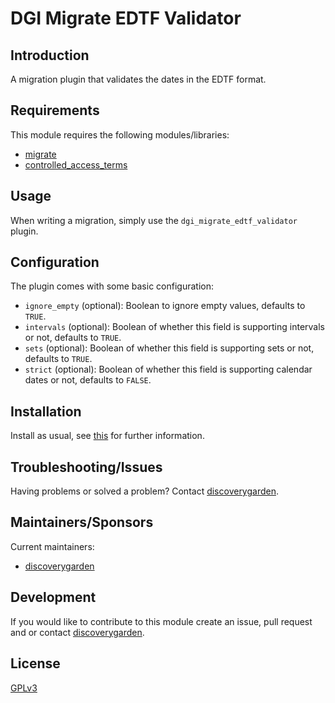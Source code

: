 # DGI Migrate EDTF Validator

## Introduction

A migration plugin that validates the dates in the EDTF format.

## Requirements

This module requires the following modules/libraries:

* [migrate](https://www.drupal.org/project/migrate)
* [controlled_access_terms](https://github.com/Islandora/controlled_access_terms)

## Usage

When writing a migration, simply use the `dgi_migrate_edtf_validator` plugin.

## Configuration

The plugin comes with some basic configuration:

 - `ignore_empty` (optional): Boolean to ignore empty values, defaults to `TRUE`.
 - `intervals` (optional): Boolean of whether this field is supporting intervals or not, defaults to `TRUE`.
 - `sets` (optional): Boolean of whether this field is supporting sets or not, defaults to `TRUE`.
 - `strict` (optional): Boolean of whether this field is supporting calendar dates or not, defaults to `FALSE`.

## Installation

Install as usual, see
[this](https://drupal.org/documentation/install/modules-themes/modules-8) for
further information.

## Troubleshooting/Issues

Having problems or solved a problem? Contact
[discoverygarden](http://support.discoverygarden.ca).

## Maintainers/Sponsors

Current maintainers:

* [discoverygarden](http://www.discoverygarden.ca)

## Development

If you would like to contribute to this module create an issue, pull request
and or contact
[discoverygarden](http://support.discoverygarden.ca).

## License

[GPLv3](http://www.gnu.org/licenses/gpl-3.0.txt)
